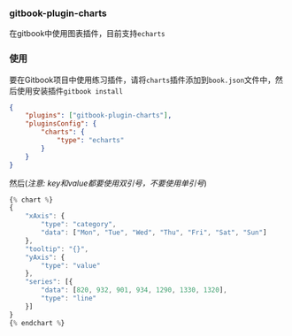 ### gitbook-plugin-charts

在gitbook中使用图表插件，目前支持`echarts`

### 使用

要在Gitbook项目中使用练习插件，请将`charts`插件添加到`book.json`文件中，然后使用安装插件`gitbook install`

```json
{
    "plugins": ["gitbook-plugin-charts"],
    "pluginsConfig": {
        "charts": {
            "type": "echarts"
        }
    }
}
```
然后(*注意: key和value都要使用双引号，不要使用单引号*)

```js
{% chart %}
{
    "xAxis": {
        "type": "category",
        "data": ["Mon", "Tue", "Wed", "Thu", "Fri", "Sat", "Sun"]
    },
    "tooltip": "{}",
    "yAxis": {
        "type": "value"
    },
    "series": [{
        "data": [820, 932, 901, 934, 1290, 1330, 1320],
        "type": "line"
    }]
}
{% endchart %}
```

